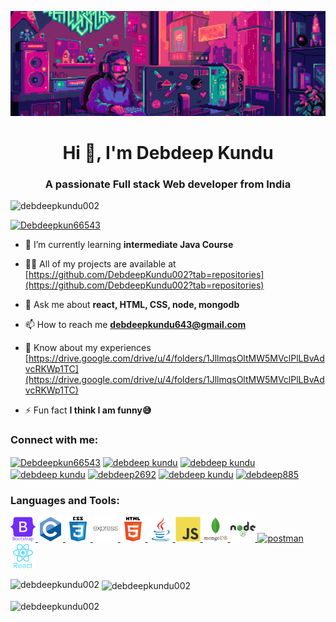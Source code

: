 ![logo](https://github.com/DebdeepKundu002/DebdeepKundu002/blob/main/back-ezgif.com-resize.gif)
<h1 align="center">Hi 👋, I'm Debdeep Kundu</h1>
<h3 align="center">A passionate Full stack Web developer from India</h3>

<p align="left"> <img src="https://komarev.com/ghpvc/?username=debdeepkundu002&label=Profile%20views&color=0e75b6&style=flat" alt="debdeepkundu002" /> </p>

<p align="left"> <a href="https://x.com/Debdeepkun66543" target="blank"><img src="https://img.shields.io/twitter/follow/Debdeepkun66543?logo=twitter&style=for-the-badge" alt="Debdeepkun66543" /></a> </p>

- 🌱 I’m currently learning **intermediate Java Course**

- 👨‍💻 All of my projects are available at [https://github.com/DebdeepKundu002?tab=repositories](https://github.com/DebdeepKundu002?tab=repositories)

- 💬 Ask me about **react, HTML, CSS, node, mongodb**

- 📫 How to reach me **debdeepkundu643@gmail.com**

- 📄 Know about my experiences [https://drive.google.com/drive/u/4/folders/1JllmqsOltMW5MVclPlLBvAdvcRKWp1TC](https://drive.google.com/drive/u/4/folders/1JllmqsOltMW5MVclPlLBvAdvcRKWp1TC)

- ⚡ Fun fact **I think I am funny😅**

<h3 align="left">Connect with me:</h3>
<p align="left">
<a href="https://x.com/Debdeepkun66543" target="blank"><img align="center" src="https://raw.githubusercontent.com/rahuldkjain/github-profile-readme-generator/master/src/images/icons/Social/twitter.svg" alt="Debdeepkun66543" height="30" width="40" /></a>
<a href="https://www.linkedin.com/in/debdeep-kundu-6a0617225/" target="blank"><img align="center" src="https://raw.githubusercontent.com/rahuldkjain/github-profile-readme-generator/master/src/images/icons/Social/linked-in-alt.svg" alt="debdeep kundu" height="30" width="40" /></a>
<a href="https://www.kaggle.com/debdeepkundu" target="blank"><img align="center" src="https://raw.githubusercontent.com/rahuldkjain/github-profile-readme-generator/master/src/images/icons/Social/kaggle.svg" alt="debdeep kundu" height="30" width="40" /></a>
<a href="https://www.facebook.com/debdeepkundu.sonai" target="blank"><img align="center" src="https://raw.githubusercontent.com/rahuldkjain/github-profile-readme-generator/master/src/images/icons/Social/facebook.svg" alt="debdeep kundu" height="30" width="40" /></a>
<a href="https://instagram.com/debdeep2692" target="blank"><img align="center" src="https://raw.githubusercontent.com/rahuldkjain/github-profile-readme-generator/master/src/images/icons/Social/instagram.svg" alt="debdeep2692" height="30" width="40" /></a>
<a href="https://www.youtube.com/channel/UCUcPI9PruaxKUw053wEJKlA" target="blank"><img align="center" src="https://raw.githubusercontent.com/rahuldkjain/github-profile-readme-generator/master/src/images/icons/Social/youtube.svg" alt="debdeep kundu" height="30" width="40" /></a>
<a href="https://www.leetcode.com/debdeep885" target="blank"><img align="center" src="https://raw.githubusercontent.com/rahuldkjain/github-profile-readme-generator/master/src/images/icons/Social/leet-code.svg" alt="debdeep885" height="30" width="40" /></a>
</p>

<h3 align="left">Languages and Tools:</h3>
<p align="left"> <a href="https://getbootstrap.com" target="_blank" rel="noreferrer"> <img src="https://raw.githubusercontent.com/devicons/devicon/master/icons/bootstrap/bootstrap-plain-wordmark.svg" alt="bootstrap" width="40" height="40"/> </a> <a href="https://www.cprogramming.com/" target="_blank" rel="noreferrer"> <img src="https://raw.githubusercontent.com/devicons/devicon/master/icons/c/c-original.svg" alt="c" width="40" height="40"/> </a> <a href="https://www.w3schools.com/css/" target="_blank" rel="noreferrer"> <img src="https://raw.githubusercontent.com/devicons/devicon/master/icons/css3/css3-original-wordmark.svg" alt="css3" width="40" height="40"/> </a> <a href="https://expressjs.com" target="_blank" rel="noreferrer"> <img src="https://raw.githubusercontent.com/devicons/devicon/master/icons/express/express-original-wordmark.svg" alt="express" width="40" height="40"/> </a> <a href="https://www.w3.org/html/" target="_blank" rel="noreferrer"> <img src="https://raw.githubusercontent.com/devicons/devicon/master/icons/html5/html5-original-wordmark.svg" alt="html5" width="40" height="40"/> </a> <a href="https://www.java.com" target="_blank" rel="noreferrer"> <img src="https://raw.githubusercontent.com/devicons/devicon/master/icons/java/java-original.svg" alt="java" width="40" height="40"/> </a> <a href="https://developer.mozilla.org/en-US/docs/Web/JavaScript" target="_blank" rel="noreferrer"> <img src="https://raw.githubusercontent.com/devicons/devicon/master/icons/javascript/javascript-original.svg" alt="javascript" width="40" height="40"/> </a> <a href="https://www.mongodb.com/" target="_blank" rel="noreferrer"> <img src="https://raw.githubusercontent.com/devicons/devicon/master/icons/mongodb/mongodb-original-wordmark.svg" alt="mongodb" width="40" height="40"/> </a> <a href="https://nodejs.org" target="_blank" rel="noreferrer"> <img src="https://raw.githubusercontent.com/devicons/devicon/master/icons/nodejs/nodejs-original-wordmark.svg" alt="nodejs" width="40" height="40"/> </a> <a href="https://postman.com" target="_blank" rel="noreferrer"> <img src="https://www.vectorlogo.zone/logos/getpostman/getpostman-icon.svg" alt="postman" width="40" height="40"/> </a> <a href="https://reactjs.org/" target="_blank" rel="noreferrer"> <img src="https://raw.githubusercontent.com/devicons/devicon/master/icons/react/react-original-wordmark.svg" alt="react" width="40" height="40"/> </a> </p>

<p><img align="left" src="https://github-readme-stats.vercel.app/api/top-langs?username=debdeepkundu002&show_icons=true&locale=en&layout=compact" alt="debdeepkundu002" /></p>

<p>&nbsp;<img align="center" src="https://github-readme-stats.vercel.app/api?username=debdeepkundu002&show_icons=true&locale=en" alt="debdeepkundu002" /></p>

<p><img align="center" src="https://github-readme-streak-stats.herokuapp.com/?user=debdeepkundu002&" alt="debdeepkundu002" /></p>
